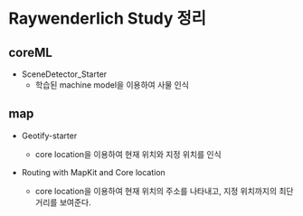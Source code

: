 # Raywenderlich Study 정리

## coreML

- SceneDetector_Starter
    - 학습된 machine model을 이용하여 사물 인식

## map

- Geotify-starter
    - core location을 이용하여 현재 위치와 지정 위치를 인식

- Routing with MapKit and Core location
    - core location을 이용하여 현재 위치의 주소를 나타내고, 지정 위치까지의 최단거리를 보여준다.
